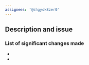 ```yaml
---
assignees: '@shgysk8zer0'
---
```

## Description and issue

### List of significant changes made
-  
-  

